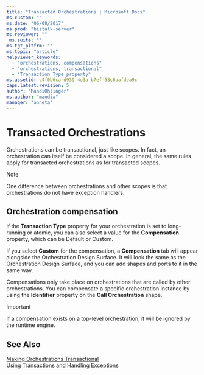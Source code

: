 ```yaml
---
title: "Transacted Orchestrations | Microsoft Docs"
ms.custom: ""
ms.date: "06/08/2017"
ms.prod: "biztalk-server"
ms.reviewer: ""
 ms.suite: ""
ms.tgt_pltfrm: ""
ms.topic: "article"
helpviewer_keywords: 
  - "orchestrations, compensations"
  - "orchestrations, transactional"
  - "Transaction Type property"
ms.assetid: c4f0b6ca-d939-4d3a-b7ef-53c6aafdea9c
caps.latest.revision: 5
author: "MandiOhlinger"
ms.author: "mandia"
manager: "anneta"
---
```

# Transacted Orchestrations
Orchestrations can be transactional, just like scopes. In fact, an orchestration can itself be considered a scope. In general, the same rules apply for transacted orchestrations as for transacted scopes.  
  
> [!NOTE]
>  One difference between orchestrations and other scopes is that orchestrations do not have exception handlers.  
  
## Orchestration compensation  
 If the **Transaction Type** property for your orchestration is set to long-running or atomic, you can also select a value for the **Compensation** property, which can be Default or Custom.  
  
 If you select **Custom** for the compensation, a **Compensation** tab will appear alongside the Orchestration Design Surface. It will look the same as the Orchestration Design Surface, and you can add shapes and ports to it in the same way.  
  
 Compensations only take place on orchestrations that are called by other orchestrations. You can compensate a specific orchestration instance by using the **Identifier** property on the **Call Orchestration** shape.  
  
> [!IMPORTANT]
>  If a compensation exists on a top-level orchestration, it will be ignored by the runtime engine.  
  
## See Also  
 [Making Orchestrations Transactional](../core/making-orchestrations-transactional.md)   
 [Using Transactions and Handling Exceptions](../core/using-transactions-and-handling-exceptions.md)